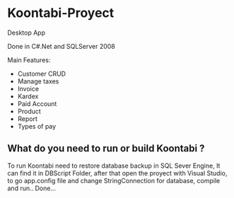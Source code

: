 # Koontabi-Proyect
Desktop App

Done in C#.Net and SQLServer 2008

Main Features:

- Customer CRUD
- Manage taxes
- Invoice
- Kardex
- Paid Account
- Product
- Report
- Types of pay


What do you need to run or build Koontabi ?
--------------------------------------
To run Koontabi need to restore database backup in SQL Sever Engine, It can find it in DBScript Folder, after that open the proyect
with Visual Studio, to go app.config file and change StringConnection for database, compile and run.. Done...



